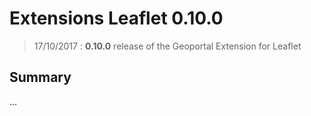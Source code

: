 # Extensions Leaflet 0.10.0

> 17/10/2017 : **0.10.0** release of the Geoportal Extension for Leaflet

## Summary

...
